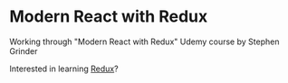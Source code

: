 # Modern React with Redux
Working through "Modern React with Redux" Udemy course by Stephen Grinder

Interested in learning [Redux](https://www.udemy.com/react-redux/)?
